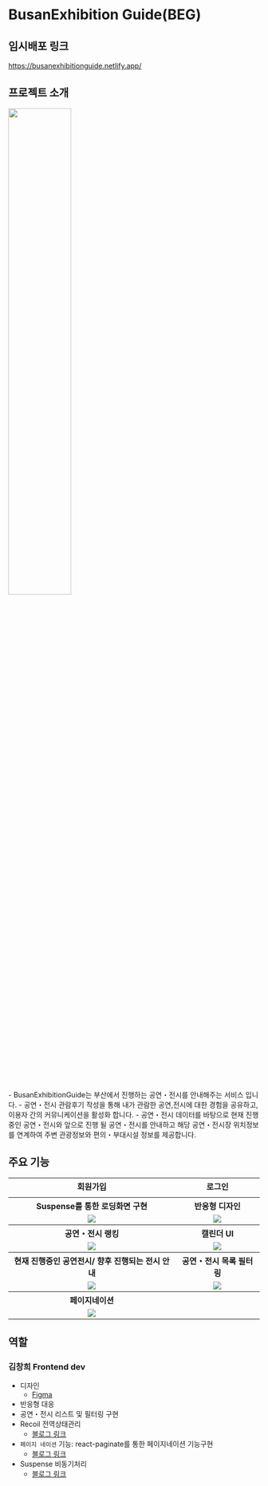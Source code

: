 # BusanExhibition Guide(BEG)

## 임시배포 링크
https://busanexhibitionguide.netlify.app/

## 프로젝트 소개
<img src="https://github.com/changheeee/BEG/assets/117338992/d3b18dcd-4f45-454a-acbc-5b305aa7aa0e" style="width:50%"/>
<br/>
<br/>
- BusanExhibitionGuide는 부산에서 진행하는 공연・전시를 안내해주는 서비스 입니다.
- 공연・전시 관람후기 작성을 통해 내가 관람한 공연,전시에 대한 경험을 공유하고, 이용자 간의 커뮤니케이션을 활성화 합니다.
- 공연・전시 데이터를 바탕으로 현재 진행중인 공연・전시와 앞으로 진행 될 공연・전시를 안내하고 해당 공연・전시장 위치정보를 연계하여 주변 관광정보와 편의・부대시설 정보를 제공합니다.

## 주요 기능

<table>
      <thead></thead>
      <tbody>
        <tr>
          <th align="center">회원가입</th>
          <th align="center">로그인</th>
        </tr>
          <tr>
          <td align="center"></td>
          <td align="center"></td>
        </tr>
        <tr>
          <th align="center">Suspense를 통한 로딩화면 구현</th>
          <th align="center">반응형 디자인</th>
        </tr>
        <tr>
          <td align="center">
            <img src="https://github.com/changheeee/BEG/assets/117338992/71e1d2ba-c500-407a-b0bc-bfe4b7af6f8e"/>
          </td>
          <td align="center">
            <img src="https://github.com/changheeee/BEG/assets/117338992/ebb4b50d-407f-40d8-80d1-80fecde4db9c"/>
          </td>
        </tr>
        <tr>
          <th align="center">공연・전시 랭킹</th>
          <th align="center">캘린더 UI</th>
        </tr>
         <tr>
          <td align="center">
            <img src="https://github.com/changheeee/BEG/assets/117338992/496ecce1-9015-46b6-bd4f-f902786f7df9"/>
          </td>
          <td align="center">
            <img src="https://github.com/changheeee/BEG/assets/117338992/2a8f37ae-ab17-4d4c-8101-a4819e06cb4c"/>
          </td>
        </tr>
        <tr>
          <th align="center">현재 진행중인 공연전시/ 향후 진행되는 전시 안내</th>
          <th align="center">공연・전시 목록 필터링</th>
        </tr>
         <tr>
          <td align="center">
            <img src="https://github.com/changheeee/BEG/assets/117338992/3bfc4ec6-2266-4c58-9f48-3adecd081ba4"/>
          </td>
          <td align="center">
            <img src="https://github.com/changheeee/BEG/assets/117338992/343d678a-ded8-4d7c-ad4b-a9b2e930d0ab"/>
          </td>
        </tr>
        <tr>
          <th>페이지네이션</th>
          <th></th>
        </tr>
        <tr>
          <td align="center">
            <img src="https://github.com/changheeee/BEG/assets/117338992/ec369ef2-a0a8-45ee-ad15-28b05f652c9a"/>
          </td>
          <td align="center">
          </td>
        </tr>
      </tbody>
    </table>
    
## 역할

### 김창희 Frontend dev

- 디자인
    - [Figma](https://www.figma.com/file/MRvSYpuj55VFUyRK7jvb4A/Busan-Exhibition?type=design&node-id=0%3A1&mode=design&t=pfx7iJC2o9s88sKO-1)
- 반응형 대응
- 공연・전시 리스트 및 필터링 구현
- Recoil 전역상태관리
    - [블로그 링크](https://velog.io/@rcg0529/React-Recoil-%EC%83%81%ED%83%9C-%EA%B4%80%EB%A6%AC-Axios-Postman%EC%9D%84-%ED%99%9C%EC%9A%A9%ED%95%9C-API-%ED%86%B5%EC%8B%A0-%EB%B0%8F-MockServer-%EC%97%B0%EB%8F%99%ED%95%98%EA%B8%B0)
- `페이지 네이션` 기능: react-paginate를 통한 페이지네이션 기능구현
    - [블로그 링크](https://velog.io/@rcg0529/React-react-paginate%EB%A5%BC-%EC%9D%B4%EC%9A%A9%ED%95%9C-%ED%8E%98%EC%9D%B4%EC%A7%80%EB%84%A4%EC%9D%B4%EC%85%98-%EA%B5%AC%ED%98%84%ED%95%98%EA%B8%B0)
- Suspense 비동기처리
    - [블로그 링크](https://velog.io/@rcg0529/Error-Minified-React-error-426)

